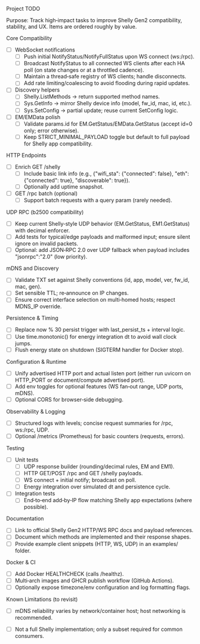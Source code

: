 Project TODO

Purpose: Track high‑impact tasks to improve Shelly Gen2 compatibility, stability, and UX. Items are ordered roughly by value.

Core Compatibility

- [ ] WebSocket notifications
  - [ ] Push initial NotifyStatus/NotifyFullStatus upon WS connect (ws:/rpc).
  - [ ] Broadcast NotifyStatus to all connected WS clients after each HA poll (on state changes or at a throttled cadence).
  - [ ] Maintain a thread‑safe registry of WS clients; handle disconnects.
  - [ ] Add rate limiting/coalescing to avoid flooding during rapid updates.
- [ ] Discovery helpers
  - [ ] Shelly.ListMethods → return supported method names.
  - [ ] Sys.GetInfo → mirror Shelly device info (model, fw_id, mac, id, etc.).
  - [ ] Sys.SetConfig → partial update; reuse current SetConfig logic.
- [ ] EM/EMData polish
  - [ ] Validate params.id for EM.GetStatus/EMData.GetStatus (accept id=0 only; error otherwise).
  - [ ] Keep STRICT_MINIMAL_PAYLOAD toggle but default to full payload for Shelly app compatibility.

HTTP Endpoints

- [ ] Enrich GET /shelly
  - [ ] Include basic link info (e.g., {"wifi_sta": {"connected": false}, "eth": {"connected": true}, "discoverable": true}).
  - [ ] Optionally add uptime snapshot.
- [ ] GET /rpc batch (optional)
  - [ ] Support batch requests with a query param (rarely needed).

UDP RPC (b2500 compatibility)

- [ ] Keep current Shelly‑style UDP behavior (EM.GetStatus, EM1.GetStatus) with decimal enforcer.
- [ ] Add tests for typical/edge payloads and malformed input; ensure silent ignore on invalid packets.
- [ ] Optional: add JSON‑RPC 2.0 over UDP fallback when payload includes "jsonrpc":"2.0" (low priority).

mDNS and Discovery

- [ ] Validate TXT set against Shelly conventions (id, app, model, ver, fw_id, mac, gen).
- [ ] Set sensible TTL; re‑announce on IP changes.
- [ ] Ensure correct interface selection on multi‑homed hosts; respect MDNS_IP override.

Persistence & Timing

- [ ] Replace now % 30 persist trigger with last_persist_ts + interval logic.
- [ ] Use time.monotonic() for energy integration dt to avoid wall clock jumps.
- [ ] Flush energy state on shutdown (SIGTERM handler for Docker stop).

Configuration & Runtime

- [ ] Unify advertised HTTP port and actual listen port (either run uvicorn on HTTP_PORT or document/compute advertised port).
- [ ] Add env toggles for optional features (WS fan‑out range, UDP ports, mDNS).
- [ ] Optional CORS for browser‑side debugging.

Observability & Logging

- [ ] Structured logs with levels; concise request summaries for /rpc, ws:/rpc, UDP.
- [ ] Optional /metrics (Prometheus) for basic counters (requests, errors).

Testing

- [ ] Unit tests
  - [ ] UDP response builder (rounding/decimal rules, EM and EM1).
  - [ ] HTTP GET/POST /rpc and GET /shelly payloads.
  - [ ] WS connect + initial notify; broadcast on poll.
  - [ ] Energy integration over simulated dt and persistence cycle.
- [ ] Integration tests
  - [ ] End‑to‑end add‑by‑IP flow matching Shelly app expectations (where possible).

Documentation

- [ ] Link to official Shelly Gen2 HTTP/WS RPC docs and payload references.
- [ ] Document which methods are implemented and their response shapes.
- [ ] Provide example client snippets (HTTP, WS, UDP) in an examples/ folder.

Docker & CI

- [ ] Add Docker HEALTHCHECK (calls /healthz).
- [ ] Multi‑arch images and GHCR publish workflow (GitHub Actions).
- [ ] Optionally expose timezone/env configuration and log formatting flags.

Known Limitations (to revisit)

- [ ] mDNS reliability varies by network/container host; host networking is recommended.
- [ ] Not a full Shelly implementation; only a subset required for common consumers.

